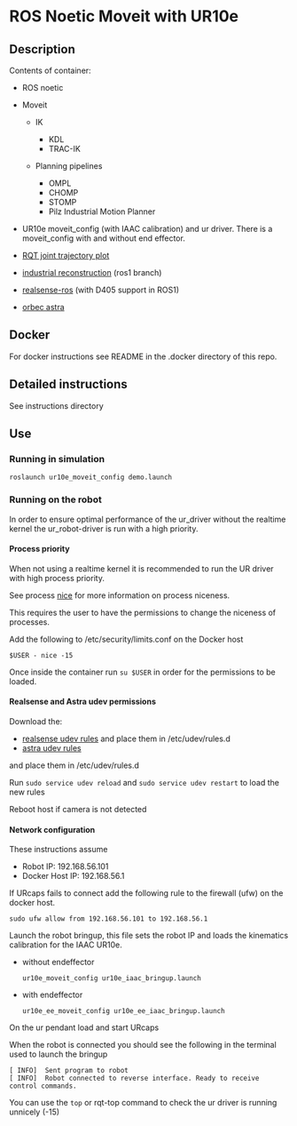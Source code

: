 # ROS Noetic Moveit with UR10e

## Description

Contents of container:

- ROS noetic
- Moveit

  - IK
    - KDL
    - TRAC-IK

  - Planning pipelines
    - OMPL
    - CHOMP
    - STOMP
    - Pilz Industrial Motion Planner

- UR10e moveit_config (with IAAC calibration) and ur driver. There is a moveit_config with and without end effector.
- [RQT joint trajectory plot](https://github.com/tork-a/rqt_joint_trajectory_plot)
- [industrial reconstruction](https://github.com/gavanderhoorn/industrial_reconstruction) (ros1 branch)
- [realsense-ros](https://github.com/rjwb1/realsense-ros) (with D405 support in ROS1)
- [orbec astra](https://github.com/orbbec/ros_astra_camera)

## Docker

For docker instructions see README in the .docker directory of this repo.

## Detailed instructions

See instructions directory

## Use

### Running in simulation

```shell
roslaunch ur10e_moveit_config demo.launch
```

### Running on the robot

In order to ensure optimal performance of the ur_driver without the realtime kernel the ur_robot-driver is run with a high priority.

#### Process priority

When not using a realtime kernel it is recommended to run the UR driver with high process priority.

See process [nice](https://en.wikipedia.org/wiki/Nice_(Unix)) for more information on process niceness.

This requires the user to have the permissions to change the niceness of processes.

Add the following to /etc/security/limits.conf on the Docker host

`$USER - nice -15`

Once inside the container run `su $USER` in order for the permissions to be loaded.

#### Realsense and Astra udev permissions

Download the:

- [realsense udev rules](https://github.com/IntelRealSense/librealsense/blob/master/config/99-realsense-libusb.rules) and place them in /etc/udev/rules.d  
- [astra udev rules](https://github.com/orbbec/ros_astra_camera/blob/main/56-orbbec-usb.rules)

and place them in /etc/udev/rules.d

Run ```sudo service udev reload``` and ```sudo service udev restart``` to load the new rules

Reboot host if camera is not detected

#### Network configuration

These instructions assume

- Robot IP: 192.168.56.101
- Docker Host IP: 192.168.56.1

If URcaps fails to connect add the following rule to the firewall (ufw) on the docker host.

```shell
sudo ufw allow from 192.168.56.101 to 192.168.56.1
```

Launch the robot bringup, this file sets the robot IP and loads the kinematics calibration for the IAAC UR10e.  

- without endeffector

    ```shell
    ur10e_moveit_config ur10e_iaac_bringup.launch 
    ```

- with endeffector

    ```shell
    ur10e_ee_moveit_config ur10e_ee_iaac_bringup.launch 
    ```

On the ur pendant load and start URcaps

When the robot is connected you should see the following in the terminal used to launch the bringup

```shell
[ INFO]  Sent program to robot
[ INFO]  Robot connected to reverse interface. Ready to receive control commands.
```

You can use the `top` or rqt-top command to check the ur driver is running unnicely (-15)
